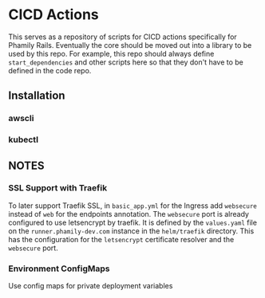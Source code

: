 # CICD Actions

This serves as a repository of scripts for CICD actions specifically for Phamily Rails. Eventually the core should be moved out into a library to be used by this repo. For example, this repo should always define `start_dependencies` and other scripts here so that they don't have to be defined in the code repo.

## Installation

### awscli

### kubectl


## NOTES

### SSL Support with Traefik

To later support Traefik SSL, in `basic_app.yml` for the Ingress add `websecure` instead of `web` for the endpoints annotation. The `websecure` port is already configured to use letsencrypt by traefik. It is defined by the `values.yaml` file on the `runner.phamily-dev.com` instance in the `helm/traefik` directory. This has the configuration for the `letsencrypt` certificate resolver and the `websecure` port.

### Environment ConfigMaps

Use config maps for private deployment variables

